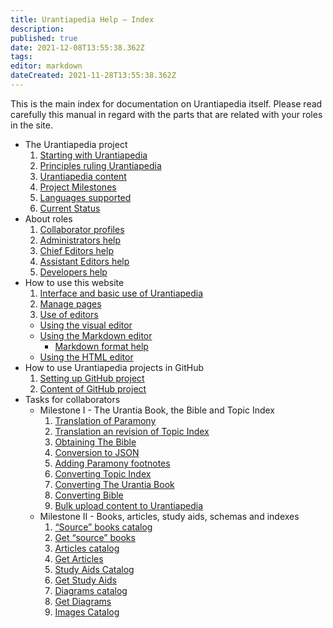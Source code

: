 ```yaml
---
title: Urantiapedia Help — Index
description: 
published: true
date: 2021-12-08T13:55:38.362Z
tags: 
editor: markdown
dateCreated: 2021-11-28T13:55:38.362Z
---
```


This is the main index for documentation on Urantiapedia itself. Please read carefully this manual in regard with the parts that are related with your roles in the site.

- The Urantiapedia project
  1. [Starting with Urantiapedia](/en/help/start)
  2. [Principles ruling Urantiapedia](/en/help/principles)
  3. [Urantiapedia content](/en/help/content)
  4. [Project Milestones](/en/help/phases)
  5. [Languages supported](/en/help/languages)
  6. [Current Status](/en/help/status)
- About roles
  1. [Collaborator profiles](/en/help/roles)
  2. [Administrators help](/en/help/admin)
  3. [Chief Editors help](/en/help/github)
  4. [Assistant Editors help](/en/help/github_assistant)
  5. [Developers help](/en/help/devs)
- How to use this website
  1. [Interface and basic use of Urantiapedia](/en/help/web_basics)
  2. [Manage pages](/en/help/web_pages)
  3. [Use of editors](/en/help/web_editors)
    - [Using the visual editor](/en/help/web_visual_editor)
    - [Using the Markdown editor](/en/help/web_markdown_editor)
      - [Markdown format help](/en/help/markdown)
    - [Using the HTML editor](/en/help/web_html_editor)
- How to use Urantiapedia projects in GitHub
  1. [Setting up GitHub project](/en/help/github_setting)
  2. [Content of GitHub project](/en/help/github_content)
- Tasks for collaborators
  - Milestone I - The Urantia Book, the Bible and Topic Index
    1. [Translation of Paramony](/en/help/github_paramony)
    2. [Translation an revision of Topic Index](/en/help/github_topicindex)
    3. [Obtaining The Bible](/en/help/github_bible)
    4. [Conversion to JSON](/en/help/github_book_json)
    5. [Adding Paramony footnotes](/en/help/github_footnotes)
    6. [Converting Topic Index](/en/help/github_topicindex_to_wiki)
    7. [Converting The Urantia Book](/en/help/github_book_to_wiki)
    8. [Converting Bible](/en/help/github_bible_to_wiki)
    9. [Bulk upload content to Urantiapedia](/en/help/github_upload)
  - Milestone II - Books, articles, study aids, schemas and indexes
    1. [“Source” books catalog](/en/help/github_sourcebooks_catalog)
    2. [Get “source” books](/en/help/github_sourcebooks_markdown)
    3. [Articles catalog](/en/help/github_articles_catalog)
    4. [Get Articles](/en/help/github_articles_markdown)
    5. [Study Aids Catalog](/en/help/github_studyaids_catalog)
    6. [Get Study Aids](/en/help/github_studyaids_markdown)
    7. [Diagrams catalog](/en/help/github_diagrams_catalog)
    8. [Get Diagrams](/en/help/github_diagrams_svg)
    9. [Images Catalog](/en/help/github_images_catalog)